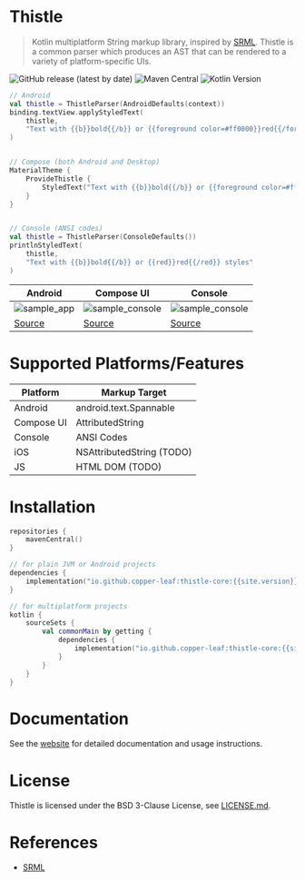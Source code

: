 # Thistle

> Kotlin multiplatform String markup library, inspired by [SRML](https://github.com/jasonwyatt/SRML). Thistle is a 
> common parser which produces an AST that can be rendered to a variety of platform-specific UIs.

![GitHub release (latest by date)](https://img.shields.io/github/v/release/copper-leaf/thistle)
![Maven Central](https://img.shields.io/maven-central/v/io.github.copper-leaf/thistle-core)
![Kotlin Version](https://img.shields.io/badge/Kotlin-1.5.31-orange)

```kotlin
// Android
val thistle = ThistleParser(AndroidDefaults(context))
binding.textView.applyStyledText(
    thistle,
    "Text with {{b}}bold{{/b}} or {{foreground color=#ff0000}}red{{/foreground}} styles"
)


// Compose (both Android and Desktop)
MaterialTheme {
    ProvideThistle {
        StyledText("Text with {{b}}bold{{/b}} or {{foreground color=#ff0000}}red{{/foreground}} styles")
    }
}


// Console (ANSI codes)
val thistle = ThistleParser(ConsoleDefaults())
printlnStyledText(
    thistle,
    "Text with {{b}}bold{{/b}} or {{red}}red{{/red}} styles"
)
```

| Android   | Compose UI | Console |
| --------- | ---------- | ------- |
| ![sample_app](https://github.com/copper-leaf/thistle/blob/main/docs/src/orchid/resources/assets/media/sample_android.gif?raw=true) | ![sample_console](https://copper-leaf.github.io/thistle/assets/media/sample_compose.png) | ![sample_console](https://copper-leaf.github.io/thistle/assets/media/sample_console.png) |
| [Source](https://github.com/copper-leaf/thistle/tree/main/examples/android) | [Source](https://github.com/copper-leaf/thistle/tree/main/examples/compose-desktop) | [Source](https://github.com/copper-leaf/thistle/blob/main/thistle-console/src/commonTest/kotlin/com/copperleaf/thistle/console/TestConsoleRenderer.kt) | 

# Supported Platforms/Features

| Platform   | Markup Target               |
| ---------- | --------------------------- |
| Android    | android.text.Spannable      |
| Compose UI | AttributedString            |
| Console    | ANSI Codes                  |
| iOS        | NSAttributedString (TODO)   |
| JS         | HTML DOM (TODO)             |

# Installation

```kotlin
repositories {
    mavenCentral()
}

// for plain JVM or Android projects
dependencies {
    implementation("io.github.copper-leaf:thistle-core:{{site.version}}")
}

// for multiplatform projects
kotlin {
    sourceSets {
        val commonMain by getting {
            dependencies {
                implementation("io.github.copper-leaf:thistle-core:{{site.version}}")
            }
        }
    }
}
```

# Documentation

See the [website](https://copper-leaf.github.io/thistle/) for detailed documentation and usage instructions.

# License 

Thistle is licensed under the BSD 3-Clause License, see [LICENSE.md](https://github.com/copper-leaf/thistle/tree/main/LICENSE.md). 

# References

- [SRML](https://github.com/jasonwyatt/SRML)
